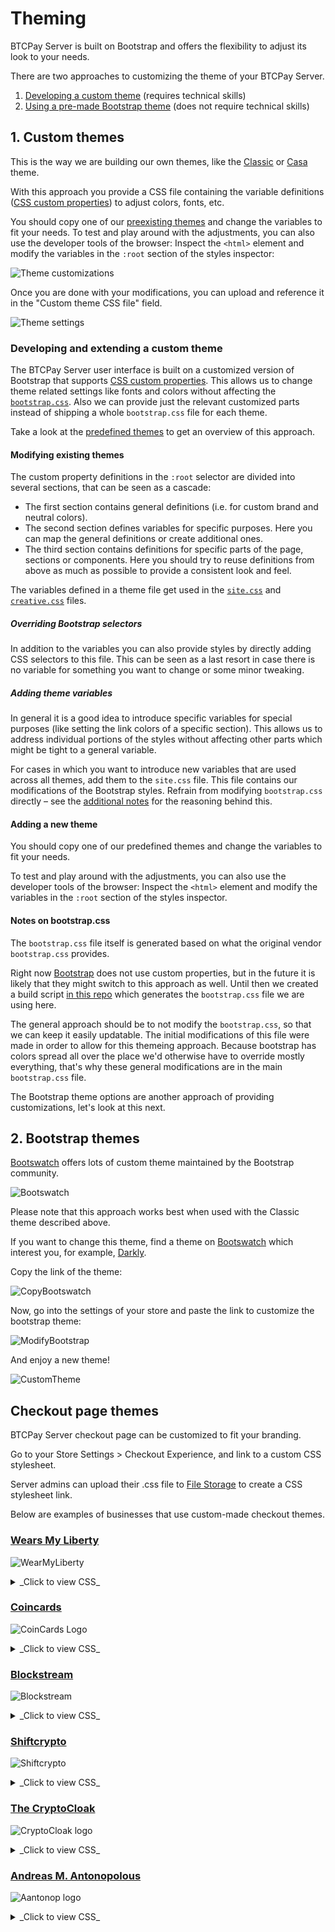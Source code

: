 # Theming

BTCPay Server is built on Bootstrap and offers the flexibility to adjust its look to your needs.

There are two approaches to customizing the theme of your BTCPay Server.

1. [Developing a custom theme](#1-custom-themes) (requires technical skills)
2. [Using a pre-made Bootstrap theme](#2-bootstrap-themes) (does not require technical skills)

## 1. Custom themes

This is the way we are building our own themes, like the [Classic](https://github.com/btcpayserver/btcpayserver/blob/master/BTCPayServer/wwwroot/main/themes/classic.css) or [Casa](https://github.com/btcpayserver/btcpayserver/blob/master/BTCPayServer/wwwroot/main/themes/casa.css) theme.

With this approach you provide a CSS file containing the variable definitions ([CSS custom properties](https://developer.mozilla.org/en-US/docs/Web/CSS/--*)) to adjust colors, fonts, etc.

You should copy one of our [preexisting themes](https://github.com/btcpayserver/btcpayserver/blob/master/BTCPayServer/wwwroot/main/themes/) and change the variables to fit your needs.
To test and play around with the adjustments, you can also use the developer tools of the browser:
Inspect the `<html>` element and modify the variables in the `:root` section of the styles inspector:

![Theme customizations](img/ThemeCustomization.gif)

Once you are done with your modifications, you can upload and reference it in the "Custom theme CSS file" field.

![Theme settings](img/ThemeSettings.png)

### Developing and extending a custom theme

The BTCPay Server user interface is built on a customized version of Bootstrap that supports [CSS custom properties](https://developer.mozilla.org/en-US/docs/Web/CSS/--*).
This allows us to change theme related settings like fonts and colors without affecting the [`bootstrap.css`](#Notes-on-bootstrapcss).
Also we can provide just the relevant customized parts instead of shipping a whole `bootstrap.css` file for each theme.

Take a look at the [predefined themes](../BTCPayServer/wwwroot/main/themes) to get an overview of this approach.

#### Modifying existing themes

The custom property definitions in the `:root` selector are divided into several sections, that can be seen as a cascade:

- The first section contains general definitions (i.e. for custom brand and neutral colors).
- The second section defines variables for specific purposes.
  Here you can map the general definitions or create additional ones.
- The third section contains definitions for specific parts of the page, sections or components.
  Here you should try to reuse definitions from above as much as possible to provide a consistent look and feel.

The variables defined in a theme file get used in the [`site.css`](../BTCPayServer/wwwroot/main/site.css) and [`creative.css`](../BTCPayServer/wwwroot/main/bootstrap4-creativestart/creative.css) files.

##### Overriding Bootstrap selectors

In addition to the variables you can also provide styles by directly adding CSS selectors to this file.
This can be seen as a last resort in case there is no variable for something you want to change or some minor tweaking.

##### Adding theme variables

In general it is a good idea to introduce specific variables for special purposes (like setting the link colors of a specific section).
This allows us to address individual portions of the styles without affecting other parts which might be tight to a general variable.

For cases in which you want to introduce new variables that are used across all themes, add them to the `site.css` file.
This file contains our modifications of the Bootstrap styles.
Refrain from modifying `bootstrap.css` directly – see the [additional notes](#Notes-on-bootstrapcss) for the reasoning behind this.

#### Adding a new theme

You should copy one of our predefined themes and change the variables to fit your needs.

To test and play around with the adjustments, you can also use the developer tools of the browser:
Inspect the `<html>` element and modify the variables in the `:root` section of the styles inspector.

#### Notes on bootstrap.css

The `bootstrap.css` file itself is generated based on what the original vendor `bootstrap.css` provides.

Right now [Bootstrap](https://getbootstrap.com/docs/4.3/getting-started/theming/) does not use custom properties, but in the future it is likely that they might switch to this approach as well.
Until then we created a build script [in this repo](https://github.com/dennisreimann/btcpayserver-ui-prototype) which generates the `bootstrap.css` file we are using here.

The general approach should be to not modify the `bootstrap.css`, so that we can keep it easily updatable.
The initial modifications of this file were made in order to allow for this themeing approach.
Because bootstrap has colors spread all over the place we'd otherwise have to override mostly everything, that's why these general modifications are in the main `bootstrap.css` file.

The Bootstrap theme options are another approach of providing customizations, let's look at this next.

## 2. Bootstrap themes

[Bootswatch](https://bootswatch.com/) offers lots of custom theme maintained by the Bootstrap community.

![Bootswatch](img/Bootswatch.png)

Please note that this approach works best when used with the Classic theme described above.

If you want to change this theme, find a theme on [Bootswatch](https://bootswatch.com/) which interest you, for example, [Darkly](https://bootswatch.com/darkly/).

Copy the link of the theme:

![CopyBootswatch](img/CopyBootswatch.png)

Now, go into the settings of your store and paste the link to customize the bootstrap theme:

![ModifyBootstrap](img/ModifyBootstrap.png)

And enjoy a new theme!

![CustomTheme](img/CustomTheme.png)

## Checkout page themes

BTCPay Server checkout page can be customized to fit your branding.

Go to your Store Settings > Checkout Experience, and link to a custom CSS stylesheet. 

Server admins can upload their .css file to [File Storage](FAQ/FAQ-ServerSettings.md#how-to-upload-files-to-btcpay) to create a CSS stylesheet link.

Below are examples of businesses that use custom-made checkout themes.

### [Wears My Liberty](https://wearsmyliberty.com)

![WearMyLiberty](img/Theme-WearMyLiberty.png)

<details>
  <summary>_Click to view CSS_</summary>

CSS file:
```css
.modal.page {background-color: #efefef;}
.top-header .header {height: 80px;}
.header__icon__img {height:60px;}
.top-header .timer-row {padding: 4px 14px; position: relative; transition: background 1s ease;}
.top-header {max-height: 120px; transition: all .2s ease-out;}
.top-header {background-color: #000;}
.top-header .timer-row__progress-bar {background:#ce0000;}
.top-header .timer-row {background: #a0a0a0;}
.payment-tabs__slider {background: #aa0303;	}
.separatorGem {background: #aa0303;}
.action-button {color: #fff; background-color: #aa0303;border-color: #700000;}
.action-button:hover {background-color: #ef8022;}
.action-button:focus, .action-button.focus {color: #fff;background-color: #aa0303;
    border-color: #aa0303;}
.action-button:active, .action-button.active, .open>.action-button.dropdown-toggle {    color: #fff;    background-color: #3aa821;    border-color: #aa0303;}
.action-button:active:hover, .action-button:active:focus, .action-button:active.focus, .action-button.active:hover, .action-button.active:focus, .action-button.active.focus, .open>.action-button.dropdown-toggle:hover, .open>.action-button.dropdown-toggle:focus, .open>.action-button.dropdown-toggle.focus {    color: #fff;    background-color: #3aa821;    border-color: #aa0303;}
```
</details>

### [Coincards](https://coincards.com/)

![CoinCards Logo](img/Theme-Coincards.png)

<details>
  <summary>_Click to view CSS_</summary>

CSS file:
```css
.top-header {background-color: #fff;}
.top-header .timer-row__progress-bar {background:#ef8022;}
.top-header .timer-row {background: #ffc313;}
.close-icon {color:#000;}
.payment-tabs__slider {background: #ef8022;     }
.separatorGem {background: #ef8022;}
.action-button {color: #fff; background-color: #ef8022;border-color: #ef8022;}
.action-button:hover {background-color: #ffc313;}
.action-button:focus, .action-button.focus {color: #fff;background-color: #ef8022;
    border-color: #ef8022;}
.action-button:active, .action-button.active, .open>.action-button.dropdown-toggle {    color: #fff;    background-color: #ef8022;    border-color: #ef8022;}
.action-button:active:hover, .action-button:active:focus, .action-button:active.focus, .action-button.active:hover, .action-button.active:focus, .action-button.active.focus, .open>.action-button.dropdown-toggle:hover, .open>.action-button.dropdown-toggle:focus, .open>.action-button.dropdown-toggle.focus {    color: #fff;    background-color: #ef8022;    border-color: #ef8022;}
.btnGroupLnd button {border: solid 1px #ef8022;}
.btnGroupLnd button.active {background-color: #ef8022; border-color: #ef8022;}
.btnGroupLnd button:hover {background-color:#ffc313;}
.btnGroupLnd button.active:hover {background-color:#ef8022;}
```
</details>

### [Blockstream](https://blockstream.com/)

![Blockstream](img/Theme-Blockstream.png)

<details>
  <summary>_Click to view CSS_</summary>

CSS file:
```css
html {
  background-color: #111316 !important;
}

.modal.page {
  background-color: #111316;
}

.top-header {
  background-color: #15181c;
}

.top-header .timer-row__progress-bar {
  background: #00c3ff;
}

.top-header .timer-row {
  background: #1187c1;
}

.payment-tabs__slider {
  background: #00c3ff;
}

.action-button {
  color: #fff !important;
  background-image: linear-gradient(to right, #00c3ff, #1187c1);
}

.action-button:active {
  background-image: linear-gradient(to right, #00c3ff, #1187c1);
}

.invoice {
  background-color: #343f4c;
}

.expired__body {
  color: #fff;
}

.currency-selection {
  background-color: #15181c;
  border-bottom: 1px solid #565d6e;
  color: #fff;
  padding-top: 15px;
  padding-bottom: 15px;
  height: auto;
}

.line-items {
  background-color: #111316;
  color: #565d6e !important;
  border-top: 1px solid #565d6e !important;
}

.buyerTotalLine {
  border-top: 1px solid #202224;
  background-color: #15181c;
  color: #fff;
}

.payment-tabs {
  background-color: #15181c;
  color: #fff;
  border-top: 1px solid #565d6e;
  border-bottom: 1px solid #565d6e;
}

.payment-tabs__tab .active {
  color: #00c3ff;
}

.payment-tabs__tab.active {
  color: #00c3ff;
}

a {
  color: #00c3ff !important;
}

canvas {
  border: 5px solid #fff;
}

#prettydropdown-DefaultLang ul {
  color: #565d6e !important;
  background-color: #111316 !important;
}

.manual__step-one__header {
    color: #ffffff;
}
.manual__step-one__instructions {
    color: #ffffff;
}

.payment__currencies:hover {
    background: rgba(248, 248, 248,0.1);
}

.recommended-fee{
    margin-top: 10px;
}
```
</details>

### [Shiftcrypto](https://shiftcrypto.ch/)

![Shiftcrypto](img/Theme-cryptosecurity.png)

<details>
  <summary>_Click to view CSS_</summary>

CSS file:
```css

.top-header {background-color: #fff;}
.top-header .timer-row__progress-bar {background:#5E94BF;}
.top-header .timer-row {background: #AAAAAA;}
.close-icon {color:#000;}
.payment-tabs__slider {background: #5E94BF;     }
.separatorGem {background: #5E94BF;}
.action-button {color: #fff; background-color: #5E94BF;border-color: #5E94BF;}
.action-button:hover {background-color: #7faacc;}
.action-button:focus, .action-button.focus {color: #fff;background-color: #5E94BF;
    border-color: #5E94BF;}
.action-button:active, .action-button.active, .open>.action-button.dropdown-toggle {    color: #fff;    background-color: #5E94BF;    border-color: #5E94BF;}
.action-button:active:hover, .action-button:active:focus, .action-button:active.focus, .action-button.active:hover, .action-button.active:focus, .action-button.active.focus, .open>.action-button.dropdown-toggle:hover, .open>.action-button.dropdown-toggle:focus, .open>.action-button.dropdown-toggle.focus {    color: #fff;    background-color: #5E94BF;    border-color: #5E94BF;}
.btnGroupLnd button {border: solid 1px #5E94BF;}
.btnGroupLnd button.active {background-color: #5E94BF; border-color: #5E94BF;}
.btnGroupLnd button:hover {background-color:#7faacc;}
.btnGroupLnd button.active:hover {background-color:#5E94BF;}
```
</details>

### [The CryptoCloak](https://www.cryptocloaks.com/)

![CryptoCloak logo](img/Theme-CryptoCloaks.png)

<details>
  <summary>_Click to view CSS_</summary>

CSS file:
```css
/*======BACKGROUND COLOR======*/
html {
    background-color: #790099 !important; 	/*===BACKGROUND COLOR===*/
}

.modal.page {
    background-color: #790099; 	/*===BACKGROUND COLOR===*/
}
/*=============================*/

/*=======HEADER SETTINGS=======*/
.top-header {
    background-image: linear-gradient(to right, #790099, #cd00b9);	/*===HEADER BACKGROUND GRADIENT, CAN BE CHANGED TO SINGLE COLOR. UPLOAD (TRANSPARANT) PNG WITH HEADER LOGO WITH FOLLOWING DIMENTSIONS 720X120PX ===*/
	border-radius:0px;	/*===ROUNDED CORNER SETTINGS===*/
}

.top-header .timer-row__progress-bar {
	border-top: 1px solid #790099;
    border-bottom: 1px solid #790099;
    background: #790099;  	/*===PROGRESS BAR COLOR===*/
}

.top-header .timer-row {
    border-top: 1px solid #fff; 	/*===COLORED LINE ABOVE PROGRESS BAR===*/
	border-bottom: 1px solid #fff;	/*===COLORED LINE ABOVE PROGRESS BAR===*/
    background: #481b5c;	/*===PROGRESS BAR BACKGROUND COLOR===*/
}

.header__icon__img {
	display: block;
	width:360px; 	/*===HEADER DIMENSIONS===*/
	height:60px;	/*===HEADER DIMENSIONS===*/
	margin-left:-10px; 	/*===HEADER POSITION CORRECTION===*/
	margin-top:-10px; 	/*===HEADER POSITION CORRECTION===*/
}
/*============================*/

/*=====PAY WITH / AMOUNTS=====*/
.line-items {
    background-color: #09182e;	/*===BACKGROUND COLOR===*/
    color: #fff !important;		/*===TEXT COLOR===*/
	padding-top: 15px;
    padding-bottom: 10px;
    border-top: 1px solid #fff !important;
	border-bottom: 0px solid #fff;
}

.buyerTotalLine {
    border-top: 1px solid #fff;
    background-color: #481b5c;
    color: #fff;
	padding-top: 15px;
    padding-bottom: 12px;
}
/*==========================*/

/*=======PAYMENT TABS=======*/
.payment-tabs__slider {
	background: #790099; 	/*===SLIDER COLOR===*/
}

.payment-tabs {
    background-color: #481b5c;	/*===BACKGROUND COLOR===*/
    border-top: 1px solid #fff;	/*===COLORED LINE ABOVE PAYMENT TABS===*/
	border-bottom: 1px solid #09182e;	/*===COLORED LINE BELOW PAYMENT TABS===*/
}
/*===========================*/

/*===OPEN IN WALLET BUTTON===*/
.action-button {
    color: #fff !important;
    background-image: linear-gradient(to bottom, #790099, #cd00b9);		/*===BUTTON BACKGROUND COLOR GRADIENT===*/
	border-color:#fff; 	/*===BUTTON BORDER COLOR===*/
	box-shadow: 0px 0px 15px -3px #000000; 	/*===DROP SHADOW SETTINGS===*/
	border-radius: 0px; 	/*===ROUNDED CORNER SETTINGS===*/
}

.action-button:hover {
    background-image: linear-gradient(to top, #790099, #cd00b9);	/*===HOVER BUTTON BACKGROUND COLOR GRADIENT===*/
	border-color:#fff; /*===BUTTON BORDER COLOR===*/
}
/*============================*/

/*===BOLT/NODE INFO BUTTONS===*/
.btnGroupLnd {
    box-shadow: 0px 0px 15px -3px #000000;	/*===DROP SHADOW SETTINGS===*/
	background-image: linear-gradient(to right, #790099, #cd00b9);	/*===BUTTON BACKGROUND COLOR GRADIENT===*/
	background-color:#790099;	/*===BUTTON BACKGROUND COLOR (IF NO GRADIENT IS WANTED DELETE LINE ABOVE THIS)===*/
	border-color:#fff;	/*===BUTTON BORDER COLOR===*/
	border-radius: 0px;	/*===ROUNDED CORNER SETTINGS===*/
}

.btnGroupLnd button {
	background-image:  linear-gradient(to right, #790099, #cd00b9); /*===BUTTON BACKGROUND COLOR GRADIENT===*/
	background-color:#790099;	/*===BUTTON BACKGROUND COLOR (IF NO GRADIENT IS WANTED DELETE LINE ABOVE THIS)===*/
	border-color: #fff; /*===BUTTON BORDER COLOR===*/
	border-radius: 0px; /*===ROUNDED CORNER SETTINGS===*/
}

.btnGroupLnd button.active {
	background-image:  linear-gradient(to left, #790099, #cd00b9);	/*===ACTIVE BUTTON BACKGROUND COLOR GRADIENT===*/
	background-color:#790099;	/*===BUTTON BACKGROUND COLOR (IF NO GRADIENT IS WANTED DELETE LINE ABOVE THIS)===*/
	border-color: #fff;		/*===BUTTON BORDER COLOR===*/
	border-radius: 0px;		/*===ROUNDED CORNER SETTINGS===*/
}
/*===========================*/

/*=====CURRENCY DROPDOWN=====*/
.payment__currencies {
	border-radius:0px;	/*===ROUNDED CORNER SETTINGS===*/
}

.currency-selection {
    background-color: #481b5c;	/*===BACKGROUND COLOR===*/
    border-bottom: 0px solid #fff;
    color: #fff;	/*===TEXT COLOR===*/
    padding-top: 15px;
    padding-bottom: 10px;
    height: auto;
}

.vex.vex-theme-btcpay .vex-content  {
	padding: 1px;
	border-radius:0px; /*===ROUNDED CORNER SETTINGS===*/
	box-shadow: 0px 0px 15px -3px #000000; /*===DROP SHADOW SETTINGS===*/
}

.vexmenu  {
	background-color:#15171c;	/*===BACKGROUND COLOR===*/
}

.vexmenuitem:hover {
	background: #481b5c;	/*===MENU BACKGROUND COLOR===*/
}

.payment__currencies:hover {
	background: #15171c; /*===MENU HOVER HIGHLIGHT COLOR===*/
}
/*===========================*/

/*===QR AND QR BACKGROUND===*/
.invoice {
    background-color: #cd00b9;	/*===MENU BACKGROUND COLOR===*/
	border-radius: 0px; /*===ROUNDED CORNER SETTINGS===*/
} 

.payment-box {
	height:425px; /*===SIZE IMPORTANT BECAUSE HEIGHT LIGHTNING QR CODE + OUTLINE===*/
}

.payment__scan {
	width:276px;
	height:276px;
	margin-left:auto;	
	margin-right:auto;
	margin-bottom:5px;
	margin-top:0px;
	border: 10px solid #f5f5f7; /*===QR CODE BORDER SIZE/COLOR (LEAVE AS IS FOR QUICK SCANNING)===*/
}

.recommended-fee {
	margin-top:15px;
}

.expired__body {
    color: #000000;
}
/*==========================*/

/*======COLOR OF LINKS======*/
a {
	color: #fff !important; 	/*===LINK COLOR===*/
}
/*==========================*/

/*==="COLOR OF SOME TEXTS===*/
span {
	color:#fff; /*===TEXT COLOR===*/
}
/*=========================*/

/*=====LANGUAGE SELECT=====*/
#prettydropdown-DefaultLang ul {
	color: #FFF !important; /*	===TEXT COLOR=== */
	background-color: #15171c !important; 	/*===BACKGROUND COLOR===*/
}
/*===========================*/

/*====INSTRUCTIONAL TEXTS====*/
.manual__step-one__header {
    color: #fff;	/*===TEXT COLOR===*/
	opacity: 1;
}
.content-faded, .manual__step-one__instructions, .manual__step-two__instructions {
    color: #fff;	/*===TEXT COLOR===*/
	opacity: 1;
}
/*===========================*/

/*====COPY INFO BOX/TEXTS====*/
.copyBox {
	background-color:#481b5c; 
	border-color:#481b5c;
}

.copyAmountText {
	color: #fff;	/*===TEXT COLOR===*/
}

.copySectionBox label {
	color: #fff;	/*===TEXT COLOR===*/
	opacity: 1;
}

.separatorGem {
	background:#790099;	/*===GEM ICON COLOR===*/
}
/*===========================*/

/*====PAYMENT SUCCES PAGE====*/
/*
.success-block {
	background-image: linear-gradient(to bottom, #fbff0000, #fff700f2); /*===GRADIENT BACKGROUND===*//*
}
*/
.success-message {
	color: #fff; /*	===TEXT COLOR=== */
}
/*===========================*/

/*==============================CREDITS=============================	*/
/*	Custom BTCpay Server CSS template for 				*/
/*	https://thecryptocloak.com/ made by @artdesignbySF and		*/
/*	published with permission of CryptoCloaks			*/
/*	PLEASE CONSIDER DONATING BITCOIN IF YOU FIND 			*/
/*	THIS FILE USEFULL: 3L2K9wypgs3xage6fZk6LXJSKxUsUKFDNM		*/
/*	Follow @artdesignbySF on Twitter				*/
/*============================END CREDITS===========================	*/

/*============================DISCLAIMER============================	*/
/*	Might not be the most efficient or correct way of implementing	*/
/*	CSS. I am not responsable for breaking your website if things	*/
/*	go wrong. PEACE / LOVE / BITCOIN				*/
/*==========================END DISCLAIMER==========================	*/
```
</details>

### [Andreas M. Antonopolous](https://aantonop.com/)

![Aantonop logo](img/Theme-AantonopShop.png)
<details>
  <summary>_Click to view CSS_</summary>

CSS file:
```css
/*======BACKGROUND COLOR======*/
html {
    background-color: #fff !important;  /*===BACKGROUND COLOR===*/
}

.modal.page {
    background-color: #fff;   /*===BACKGROUND COLOR===*/
}
/*=============================*/

/*=======OUTLINE SETTINGS=======*/
.modal-content{
  box-shadow: none; /*===OUTSIDE SHADOW===*/
  outline: 1px solid #000000; /*===OUTLINE===*/
  border-radius: 0px;   /*===ROUNDED CORNERS===*/
}
/*=============================*/

/*=======HEADER SETTINGS=======*/
.top-header {
    background-image: linear-gradient(to right, #fff, #fff);  /*===HEADER BACKGROUND GRADIENT, CAN BE CHANGED TO SINGLE COLOR. UPLOAD (TRANSPARANT) PNG WITH HEADER LOGO WITH FOLLOWING DIMENTSIONS 720X120PX ===*/
  color: #e1e1e1;
  border-radius:0px;  /*===ROUNDED CORNER SETTINGS===*/
}

.top-header .timer-row__progress-bar {
  border-top: 1px solid #000000;
    background: #000000;    /*===PROGRESS BAR COLOR===*/
}

.top-header .timer-row {
    border-top: 1px solid #000000;  /*===COLORED LINE ABOVE PROGRESS BAR===*/
  border-bottom: 1px solid #e1e1e1; /*===COLORED LINE ABOVE PROGRESS BAR===*/
  background-image: linear-gradient(to right, #7a7a7a, #7a7a7a);  /*===PROGRESS BAR BACKGROUND COLOR===*/
}

.header__icon__img {
  display: block;
  width:360px;  /*===HEADER DIMENSIONS===*/
  height:60px;  /*===HEADER DIMENSIONS===*/
  margin-left:-10px;  /*===HEADER POSITION CORRECTION===*/
  margin-top:-10px;   /*===HEADER POSITION CORRECTION===*/
}
/*============================*/

/*=====PAY WITH / AMOUNTS=====*/
.line-items {
    background-color: #000000;  /*===BACKGROUND COLOR===*/
    color: #e1e1e1 !important;    /*===TEXT COLOR===*/
  padding-top: 15px;
    padding-bottom: 10px;
}

.buyerTotalLine {
    border-top: 1px solid #e1e1e1;
    background-color: #252525;
    color: #e1e1e1;
  padding-top: 15px;
    padding-bottom: 12px;
}
/*==========================*/

/*=======PAYMENT TABS=======*/
.payment-tabs__slider {
  background: #ec912f;  /*===SLIDER COLOR===*/
}

.payment-tabs {
    background-color: #252525;  /*===BACKGROUND COLOR===*/
    border-top: 1px solid #ec912f;  /*===COLORED LINE ABOVE PAYMENT TABS===*/
}
/*===========================*/

/*===OPEN IN WALLET BUTTON===*/
.action-button {
    color: #e1e1e1 !important;
    background-image: linear-gradient(to top, #3f3f3f, #7a7a7a);    /*===BUTTON BACKGROUND COLOR GRADIENT===*/
  border-color:#e1e1e1;   /*===BUTTON BORDER COLOR===*/
  box-shadow: 0px 0px 0px -3px #000000;   /*===DROP SHADOW SETTINGS===*/
  border-radius: 0px;   /*===ROUNDED CORNER SETTINGS===*/
}

.action-button:hover {
    background-image: linear-gradient(to bottom, #3f3f3f, #000000); /*===HOVER BUTTON BACKGROUND COLOR GRADIENT===*/
  border-color:#e1e1e1; /*===BUTTON BORDER COLOR===*/
}
/*============================*/

/*===BOLT/NODE INFO BUTTONS===*/
.btnGroupLnd {
    box-shadow: 0px 0px 0px 0px #000000;  /*===DROP SHADOW SETTINGS===*/
  background-image: linear-gradient(to top, #7a7a7a, #7a7a7a);  /*===BUTTON BACKGROUND COLOR GRADIENT===*/
  background-color:#000000; /*===BUTTON BACKGROUND COLOR (IF NO GRADIENT IS WANTED DELETE LINE ABOVE THIS)===*/
  border-color:#000000; /*===BUTTON BORDER COLOR===*/
  border-radius: 0px; /*===ROUNDED CORNER SETTINGS===*/
}

.btnGroupLnd button {
  background-image:  linear-gradient(to top, #3f3f3f, #7a7a7a); /*===BUTTON BACKGROUND COLOR GRADIENT===*/
  background-color:#000000; /*===BUTTON BACKGROUND COLOR (IF NO GRADIENT IS WANTED DELETE LINE ABOVE THIS)===*/
  border-color: #000000; /*===BUTTON BORDER COLOR===*/
  border-radius: 0px; /*===ROUNDED CORNER SETTINGS===*/
}

.btnGroupLnd button.active {
  background-image:  linear-gradient(to bottom, #3f3f3f, #7a7a7a);  /*===ACTIVE BUTTON BACKGROUND COLOR GRADIENT===*/
  background-color:#000000; /*===BUTTON BACKGROUND COLOR (IF NO GRADIENT IS WANTED DELETE LINE ABOVE THIS)===*/
  border-color: #000000;    /*===BUTTON BORDER COLOR===*/
  border-radius: 0px;   /*===ROUNDED CORNER SETTINGS===*/
}
/*===========================*/

/*=====CURRENCY DROPDOWN=====*/
.payment__currencies {
  border-radius:0px;  /*===ROUNDED CORNER SETTINGS===*/
}

.currency-selection {
    background-color: #252525;  /*===BACKGROUND COLOR===*/
    border-bottom: 0px solid #e1e1e1;
    color: #e1e1e1; /*===TEXT COLOR===*/
    padding-top: 15px;
    padding-bottom: 10px;
    height: auto;
}

.vex.vex-theme-btcpay .vex-content  {
  padding: 1px;
  border-radius:0px; /*===ROUNDED CORNER SETTINGS===*/
  box-shadow: 0px 0px 0px 0px #000000; /*===DROP SHADOW SETTINGS===*/
}

.vexmenu  {
  background-color:#252525; /*===BACKGROUND COLOR===*/
}

.vexmenuitem:hover {
  background: #7a7a7a;  /*===MENU BACKGROUND COLOR===*/
}

.vexmenuitem > a span {
  color: #e1e1e1; /*===MENU BACKGROUND COLOR===*/
}

.payment__currencies {
  background: #7a7a7a; /*===MENU HOVER HIGHLIGHT COLOR===*/
}

.payment__currencies:hover {
  background: #252525; /*===MENU HOVER HIGHLIGHT COLOR===*/
  border-color: #e1e1e1;
}
/*===========================*/

/*===QR AND QR BACKGROUND===*/
.invoice {
    background-color: #000000;  /*===MENU BACKGROUND COLOR===*/
  border-radius: 0px; /*===ROUNDED CORNER SETTINGS===*/
} 

.payment-box {
  height:425px; /*===SIZE IMPORTANT BECAUSE HEIGHT LIGHTNING QR CODE + OUTLINE===*/
}

.payment__scan {
  width:276px;
  height:276px;
  margin-left:auto; 
  margin-right:auto;
  margin-bottom:5px;
  margin-top:0px;
  border: 10px solid #f5f5f7; /*===QR CODE BORDER SIZE/COLOR (LEAVE AS IS FOR QUICK SCANNING)===*/
}

.recommended-fee {
  margin-top:10px;
  padding-top:3px;
  height:25px;
  background: #000000;
  color:#e1e1e1;
}

.expired__body {
    color: #000000;
}
/*==========================*/

/*======COLOR OF LINKS======*/
a {
  color: #e1e1e1 !important;  /*===LINK COLOR===*/
}
/*==========================*/

/*==="COLOR OF SOME TEXTS===*/
span {
  color:#e1e1e1; /*===TEXT COLOR===*/
}
/*=========================*/

/*=====LANGUAGE SELECT=====*/
#prettydropdown-DefaultLang ul {
  color: #e1e1e1 !important; /* ===TEXT COLOR=== */
  background-color: #252525 !important;   /*===BACKGROUND COLOR===*/
  border-color: #000000; 
  border-radius: 0px;
}

.checked: {
  color:#000000;
}
/*===========================*/

/*====INSTRUCTIONAL TEXTS====*/
.manual__step-one__header {
    color: #e1e1e1; /*===TEXT COLOR===*/
  opacity: 1;
}
.content-faded, .manual__step-one__instructions, .manual__step-two__instructions {
    color: #e1e1e1; /*===TEXT COLOR===*/
  opacity: 1;
}
/*===========================*/

/*====COPY INFO BOX/TEXTS====*/
.copyBox {
  background-color:#252525; 
  border-color:#252525;
}

.copyAmountText {
  color: #e1e1e1; /*===TEXT COLOR===*/
}

.copySectionBox label {
  color: #e1e1e1; /*===TEXT COLOR===*/
  opacity: 1;
}

.separatorGem {
  background:#ec912f; /*===GEM ICON COLOR===*/
}
/*===========================*/

/*====PAYMENT SUCCES PAGE====*/
/*
.success-block {
  background-image: linear-gradient(to top, #252525, #f5f5f7); /*===GRADIENT BACKGROUND===*//*
  height:275px;
}
*/
.success-message {
  color: #e1e1e1; /*  ===TEXT COLOR=== */
}
/*===========================*/
````
</details>
